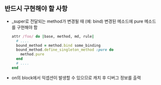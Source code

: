 

반드시 구현해야 할 사항
----
* _super로 전달되는 method가 변경될 때
  (예: bind)
  변경된 메소드에 pure 메소드를 구현해야 함
    ```rb
    attr /foo/ do |base, method, md, rule|
      # ....
      bound_method = method.bind some_binding
      bound_method.define_singleton_method :pure do
        method.pure
      end
      # ....
    end
    ```
* on의 block에서 익셉션이 발생할 수 있으므로 캐치 후 디버그 정보를 출력

